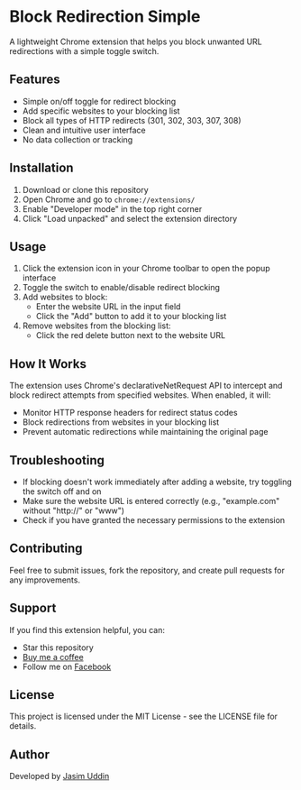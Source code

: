 # Block Redirection Simple

A lightweight Chrome extension that helps you block unwanted URL redirections with a simple toggle switch.

## Features

- Simple on/off toggle for redirect blocking
- Add specific websites to your blocking list
- Block all types of HTTP redirects (301, 302, 303, 307, 308)
- Clean and intuitive user interface
- No data collection or tracking

## Installation

1. Download or clone this repository
2. Open Chrome and go to `chrome://extensions/`
3. Enable "Developer mode" in the top right corner
4. Click "Load unpacked" and select the extension directory

## Usage

1. Click the extension icon in your Chrome toolbar to open the popup interface
2. Toggle the switch to enable/disable redirect blocking
3. Add websites to block:
   - Enter the website URL in the input field
   - Click the "Add" button to add it to your blocking list
4. Remove websites from the blocking list:
   - Click the red delete button next to the website URL

## How It Works

The extension uses Chrome's declarativeNetRequest API to intercept and block redirect attempts from specified websites. When enabled, it will:

- Monitor HTTP response headers for redirect status codes
- Block redirections from websites in your blocking list
- Prevent automatic redirections while maintaining the original page

## Troubleshooting

- If blocking doesn't work immediately after adding a website, try toggling the switch off and on
- Make sure the website URL is entered correctly (e.g., "example.com" without "http://" or "www")
- Check if you have granted the necessary permissions to the extension

## Contributing

Feel free to submit issues, fork the repository, and create pull requests for any improvements.

## Support

If you find this extension helpful, you can:
- Star this repository
- [Buy me a coffee](https://buymeacoffee.com/jasimuddin)
- Follow me on [Facebook](https://www.facebook.com/jasimuddinevan)

## License

This project is licensed under the MIT License - see the LICENSE file for details.

## Author

Developed by [Jasim Uddin](https://www.facebook.com/jasimuddinevan)
